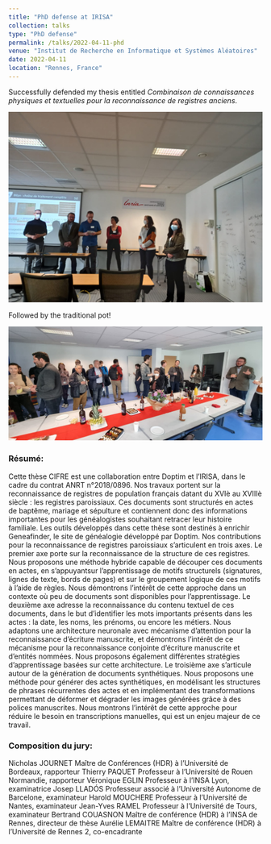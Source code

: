 ```yaml
---
title: "PhD defense at IRISA"
collection: talks
type: "PhD defense"
permalink: /talks/2022-04-11-phd
venue: "Institut de Recherche en Informatique et Systèmes Aléatoires"
date: 2022-04-11
location: "Rennes, France"
---
```


Successfully defended my thesis entitled *Combinaison de connaissances physiques et textuelles pour la reconnaissance de registres anciens*.

![](/images/phd.jpg)

Followed by the traditional pot!

![](/images/phd-pot.jpg)


### Résumé: 

Cette thèse CIFRE est une collaboration entre Doptim et l’IRISA, dans le cadre du contrat ANRT n°2018/0896. Nos travaux portent sur la reconnaissance de registres de population français datant du XVIè au XVIIIè siècle : les registres paroissiaux. Ces documents sont structurés en actes de baptême, mariage et sépulture et contiennent donc des informations importantes pour les généalogistes souhaitant retracer leur histoire familiale. Les outils développés dans cette thèse sont destinés à enrichir Geneafinder, le site de généalogie développé par Doptim. Nos contributions pour la reconnaissance de registres paroissiaux s’articulent en trois axes. 
Le premier axe porte sur la reconnaissance de la structure de ces registres. Nous proposons une méthode hybride capable de découper ces documents en actes, en s’appuyantsur l’apprentissage de motifs structurels (signatures, lignes de texte, bords de pages) et sur le groupement logique de ces motifs à l’aide de règles. Nous démontrons l’intérêt de cette approche dans un contexte où peu de documents sont disponibles pour l’apprentissage.
Le deuxième axe adresse la reconnaissance du contenu textuel de ces documents, dans le but d’identifier les mots importants présents dans les actes : la date, les noms, les prénoms, ou encore les métiers. Nous adaptons une architecture neuronale avec mécanisme d’attention pour la reconnaissance d’écriture manuscrite, et démontrons l’intérêt de ce mécanisme pour la reconnaissance conjointe d’écriture manuscrite et d’entités nommées. Nous proposons également différentes stratégies d’apprentissage basées sur cette architecture. 
Le troisième axe s’articule autour de la génération de documents synthétiques. Nous proposons une méthode pour générer des actes synthétiques, en modélisant les structures de phrases récurrentes des actes et en implémentant des transformations permettant de déformer et dégrader les images générées grâce à des polices manuscrites. Nous montrons l’intérêt de cette approche pour réduire le besoin en transcriptions manuelles, qui est un enjeu majeur de ce travail.

### Composition du jury: 

Nicholas JOURNET Maître de Conférences (HDR) à l’Université de Bordeaux, rapporteur
Thierry PAQUET Professeur à l’Université de Rouen Normandie, rapporteur
Véronique EGLIN Professeur à l’INSA Lyon, examinatrice
Josep LLADÓS Professeur associé à l’Université Autonome de Barcelone, examinateur
Harold MOUCHERE Professeur à l’Université de Nantes, examinateur
Jean-Yves RAMEL Professeur à l’Université de Tours, examinateur
Bertrand COUASNON Maître de conférence (HDR) à l’INSA de Rennes, directeur de thèse
Aurélie LEMAITRE Maître de conférence (HDR) à l’Université de Rennes 2, co-encadrante